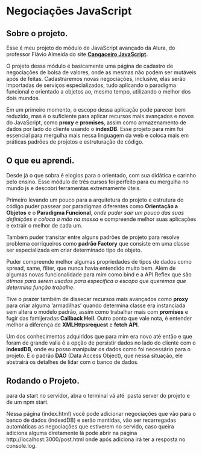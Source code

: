 # Negociações JavaScript

## Sobre o projeto.

Esse é meu projeto do módulo de JavaScript avançado da Alura, do professor Flávio Almeida do site **[Cangaceiro JavaScript](http://cangaceirojavascript.com.br/).**

O projeto dessa módulo é basicamente uma página de cadastro de negociações de bolsa de valores, onde as mesmas não podem ser mutáveis após de feitas. Cadastraremos novas negociações, inclusive, elas serão importadas de serviços especializados, tudo aplicando o paradigma funcional e orientado a objetos ao, mesmo tempo, utilizando o melhor dos dois mundos.

Em um primeiro momento, o escopo dessa aplicação pode parecer bem reduzido, mas é o suficiente para aplicar recursos mais avançados e novos do JavaScript, como **proxy** e **promises**, assim como armazenamento de dados por lado do cliente usando o **indexDB**. Esse projeto para mim foi essencial para mergulha mais nessa linguagem da web e coloca mais em práticas padrões de projetos e estruturação de código.

## O que eu aprendi.

Desde já o que sobra é elogios para o orientado, com sua didática e carinho pelo ensino. Esse módulo de três cursos foi perfeito para eu mergulha no mundo js e descobri ferramentas extremamente úteis.

Primeiro levando um pouco para a arquitetura do projeto e estrutura do código puder passear por paradigmas diferentes como **Orientação a Objetos** e o **Paradigma Funcional**, *onde puder sair um pouco das suas definições e coloca a mão na massa* e compreende melhor suas aplicações e extrair o melhor de cada um.

Também puder transitar entre alguns padrões de projeto para resolve problema corriqueiros como **padrão Factory** que consiste em uma classe ser especializada em criar determinado tipo de objeto.

Puder compreende melhor algumas propriedades de tipos de dados como spread, same, filter, que nunca havia entendido muito bem. Além de algumas novas funcionalidade para mim como bind e a API Reflex que são *ótimos para serem usados para especifica o escopo que queremos que determina função trabalhe*.

Tive o prazer também de dissecar recursos mais avançados como **proxy** para criar alguma ‘armadilhas’ quando determina classe era instanciada sem altera o modelo padrão, assim como trabalhar mais com **promises** e fugir das famijeradas **Callback Hell**. Outro ponto que vale nota, é entender melhor a diferença de **XMLHttpsrequest** e **fetch API**.

Um dos conhecimentos adquiridos que para mim era novo até então e que foram de grande valia é a opção de persistir dados no lado do cliente com o **indexdDB**, onde eu posso manipular os dados como foi necessário para o projeto. E o padrão **DAO** (Data Access Object), que nessa situação, ele abstrairá os detalhes de lidar com o banco de dados. 

## Rodando o Projeto.

para da start no servidor, abra o terminal vá até  pasta server do projeto e de um npm start.

Nessa página (index.html) você pode adicionar negociações que vão para o banco de dados (indexdDB) e serão mantidas, vão ser recarregadas automáticas as negociações que estiverem no servido, caso queira adiciona alguma diretamente lá pode abrir na página http://localhost:3000/post.html onde após adiciona irá ter a resposta no console.log.
